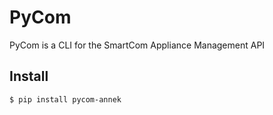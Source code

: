 # PyCom

PyCom is a CLI for the SmartCom Appliance Management API

## Install

```bash
$ pip install pycom-annek
```
